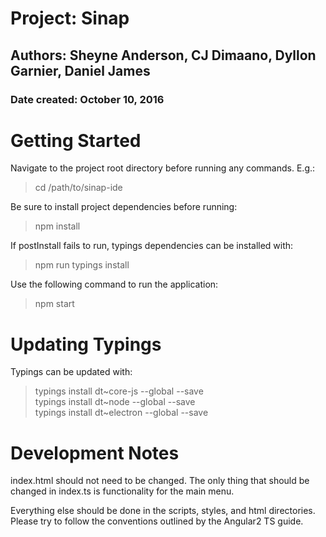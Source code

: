 # Project: Sinap
## Authors: Sheyne Anderson, CJ Dimaano, Dyllon Garnier, Daniel James
### Date created: October 10, 2016


# Getting Started

Navigate to the project root directory before running any commands. E.g.:

> cd /path/to/sinap-ide

Be sure to install project dependencies before running:

> npm install

If postInstall fails to run, typings dependencies can be installed with:

> npm run typings install

Use the following command to run the application:

> npm start

# Updating Typings

Typings can be updated with:

> typings install dt~core-js --global --save  
> typings install dt~node --global --save  
> typings install dt~electron --global --save  

# Development Notes

index.html should not need to be changed. The only thing that should be changed
in index.ts is functionality for the main menu.

Everything else should be done in the scripts, styles, and html directories.
Please try to follow the conventions outlined by the Angular2 TS guide.
